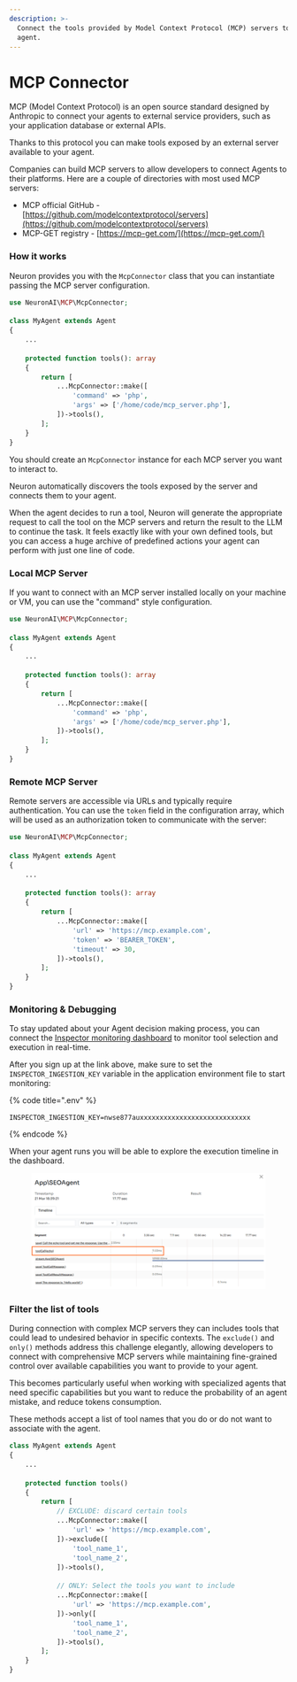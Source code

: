 ```yaml
---
description: >-
  Connect the tools provided by Model Context Protocol (MCP) servers to your
  agent.
---
```


# MCP Connector

MCP (Model Context Protocol) is an open source standard designed by Anthropic to connect your agents to external service providers, such as your application database or external APIs.

Thanks to this protocol you can make tools exposed by an external server available to your agent.

Companies can build MCP servers to allow developers to connect Agents to their platforms. Here are a couple of directories with most used MCP servers:

* MCP official GitHub - [https://github.com/modelcontextprotocol/servers](https://github.com/modelcontextprotocol/servers)
* MCP-GET registry - [https://mcp-get.com/](https://mcp-get.com/)

### How it works

Neuron provides you with the `McpConnector` class that you can instantiate passing the MCP server configuration.

```php
use NeuronAI\MCP\McpConnector;

class MyAgent extends Agent 
{
    ...
    
    protected function tools(): array
    {
        return [
            ...McpConnector::make([
                'command' => 'php',
                'args' => ['/home/code/mcp_server.php'],
            ])->tools(),
        ];
    }
}
```

You should create an `McpConnector` instance for each MCP server you want to interact to.&#x20;

Neuron automatically discovers the tools exposed by the server and connects them to your agent.

When the agent decides to run a tool, Neuron will generate the appropriate request to call the tool on the MCP servers and return the result to the LLM to continue the task.  It feels exactly like with your own defined tools, but you can access a huge archive of predefined actions your agent can perform with just one line of code.

### Local MCP Server

If you want to connect with an MCP server installed locally on your machine or VM, you can use the "command" style configuration.

```php
use NeuronAI\MCP\McpConnector;

class MyAgent extends Agent 
{
    ...
    
    protected function tools(): array
    {
        return [
            ...McpConnector::make([
                'command' => 'php',
                'args' => ['/home/code/mcp_server.php'],
            ])->tools(),
        ];
    }
}
```

### Remote MCP Server

Remote servers are accessible via URLs and typically require authentication. You can use the `token` field in the configuration array, which will be used as an authorization token to communicate with the server:

```php
use NeuronAI\MCP\McpConnector;

class MyAgent extends Agent 
{
    ...
    
    protected function tools(): array
    {
        return [
            ...McpConnector::make([
                'url' => 'https://mcp.example.com',
                'token' => 'BEARER_TOKEN',
                'timeout' => 30,
            ])->tools(),
        ];
    }
}
```

### Monitoring & Debugging

To stay updated about your Agent decision making process, you can connect the [Inspector monitoring dashboard](https://inspector.dev/) to monitor tool selection and execution in real-time.

After you sign up at the link above, make sure to set the `INSPECTOR_INGESTION_KEY` variable in the application environment file to start monitoring:

{% code title=".env" %}
```
INSPECTOR_INGESTION_KEY=nwse877auxxxxxxxxxxxxxxxxxxxxxxxxxxxx
```
{% endcode %}

When your agent runs you will be able to explore the execution timeline in the dashboard.

<figure><img src="../.gitbook/assets/mcp-tool-call.png" alt=""><figcaption></figcaption></figure>

### Filter the list of tools

During connection with complex MCP servers they can includes tools that could lead to undesired behavior in specific contexts. The `exclude()` and `only()` methods address this challenge elegantly, allowing developers to connect with comprehensive MCP servers while maintaining fine-grained control over available capabilities you want to provide to your agent.&#x20;

This becomes particularly useful when working with specialized agents that need specific capabilities but you want to reduce the probability of an agent mistake, and reduce tokens consumption.

These methods accept a list of tool names that you do or do not want to associate with the agent.

```php
class MyAgent extends Agent 
{
    ...
    
    protected function tools()
    {
        return [
            // EXCLUDE: discard certain tools
            ...McpConnector::make([
                'url' => 'https://mcp.example.com',
            ])->exclude([
                'tool_name_1',
                'tool_name_2',
            ])->tools(),
            
            // ONLY: Select the tools you want to include
            ...McpConnector::make([
                'url' => 'https://mcp.example.com',
            ])->only([
                'tool_name_1',
                'tool_name_2',
            ])->tools(),
        ];
    }
}
```
